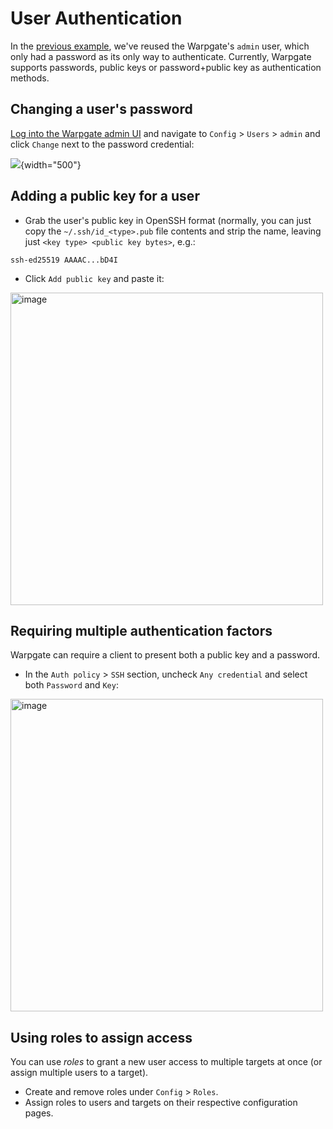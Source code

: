 # User Authentication

In the [previous example](Adding-an-SSH-target), we've reused the Warpgate's `admin` user, which only had a password as its only way to authenticate. Currently, Warpgate supports passwords, public keys or password+public key as authentication methods.

## Changing a user's password

[Log into the Warpgate admin UI](https://github.com/warp-tech/warpgate/wiki/Accessing-the-admin-UI) and navigate to `Config` > `Users` > `admin` and click `Change` next to the password credential:

![](https://user-images.githubusercontent.com/161476/189997150-7cfb9721-69e0-4083-b2a8-5c06d92f2282.png){width="500"}

## Adding a public key for a user

- Grab the user's public key in OpenSSH format (normally, you can just copy the `~/.ssh/id_<type>.pub` file contents and strip the name, leaving just `<key type> <public key bytes>`, e.g.:

```
ssh-ed25519 AAAAC...bD4I
```

- Click `Add public key` and paste it:

<img width="500" alt="image" src="https://user-images.githubusercontent.com/161476/189997284-273478eb-634e-4cc9-8ad8-5d9d2a5f8df4.png">

## Requiring multiple authentication factors

Warpgate can require a client to present both a public key and a password.

- In the `Auth policy` > `SSH` section, uncheck `Any credential` and select both `Password` and `Key`:

<img width="500" alt="image" src="https://user-images.githubusercontent.com/161476/189997437-8cba652c-7ff4-43f4-83fc-9ec6492ab351.png">

## Using roles to assign access

You can use _roles_ to grant a new user access to multiple targets at once (or assign multiple users to a target).

- Create and remove roles under `Config` > `Roles`.
- Assign roles to users and targets on their respective configuration pages.
